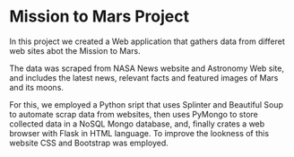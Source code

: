 # Mission to Mars Project

In this project we created a Web application that gathers data from differet web sites abot the Mission to Mars.

The data was scraped from NASA News website and Astronomy Web site, and includes the latest news, relevant facts and featured images of Mars and its moons.

For this, we employed a Python sript that uses Splinter and Beautiful Soup to automate scrap data from websites, then uses PyMongo to store collected data in a NoSQL Mongo database, and, finally crates a web browser with Flask in HTML language. To improve the lookness of this website CSS and Bootstrap was employed.
